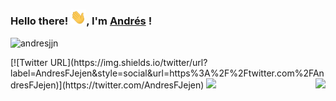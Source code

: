 ### Hello there! <img src="https://github.com/andresjjn/andresjjn/blob/master/hi.gif" width="25px">, I'm [Andrés](https://andresjjn.tech) ! 
<p align="left"> <img src="https://komarev.com/ghpvc/?username=andresjjn" alt="andresjjn" /></p>
[![Twitter URL](https://img.shields.io/twitter/url?label=AndresFJejen&style=social&url=https%3A%2F%2Ftwitter.com%2FAndresFJejen)](https://twitter.com/AndresFJejen)
<img align='right' src="https://github-readme-stats.vercel.app/api/top-langs/?username=andresjjn&hide=javascript,html">
<img src="https://github-readme-stats.vercel.app/api?username=andresjjn&show_icons=true">
